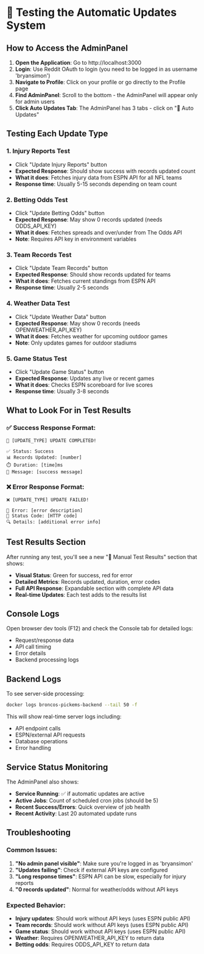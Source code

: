 # 🧪 Testing the Automatic Updates System

## How to Access the AdminPanel

1. **Open the Application**: Go to http://localhost:3000
2. **Login**: Use Reddit OAuth to login (you need to be logged in as username 'bryansimon')
3. **Navigate to Profile**: Click on your profile or go directly to the Profile page
4. **Find AdminPanel**: Scroll to the bottom - the AdminPanel will appear only for admin users
5. **Click Auto Updates Tab**: The AdminPanel has 3 tabs - click on "🤖 Auto Updates"

## Testing Each Update Type

### 1. Injury Reports Test
- Click "Update Injury Reports" button
- **Expected Response**: Should show success with records updated count
- **What it does**: Fetches injury data from ESPN API for all NFL teams
- **Response time**: Usually 5-15 seconds depending on team count

### 2. Betting Odds Test
- Click "Update Betting Odds" button  
- **Expected Response**: May show 0 records updated (needs ODDS_API_KEY)
- **What it does**: Fetches spreads and over/under from The Odds API
- **Note**: Requires API key in environment variables

### 3. Team Records Test
- Click "Update Team Records" button
- **Expected Response**: Should show records updated for teams
- **What it does**: Fetches current standings from ESPN API
- **Response time**: Usually 2-5 seconds

### 4. Weather Data Test
- Click "Update Weather Data" button
- **Expected Response**: May show 0 records (needs OPENWEATHER_API_KEY)
- **What it does**: Fetches weather for upcoming outdoor games
- **Note**: Only updates games for outdoor stadiums

### 5. Game Status Test
- Click "Update Game Status" button
- **Expected Response**: Updates any live or recent games
- **What it does**: Checks ESPN scoreboard for live scores
- **Response time**: Usually 3-8 seconds

## What to Look For in Test Results

### ✅ Success Response Format:
```
🎯 [UPDATE_TYPE] UPDATE COMPLETED!

✅ Status: Success
📊 Records Updated: [number]
⏱️ Duration: [time]ms  
💬 Message: [success message]
```

### ❌ Error Response Format:
```
❌ [UPDATE_TYPE] UPDATE FAILED!

🚨 Error: [error description]
📱 Status Code: [HTTP code]
🔍 Details: [additional error info]
```

## Test Results Section

After running any test, you'll see a new "🧪 Manual Test Results" section that shows:
- **Visual Status**: Green for success, red for error
- **Detailed Metrics**: Records updated, duration, error codes
- **Full API Response**: Expandable section with complete API data
- **Real-time Updates**: Each test adds to the results list

## Console Logs

Open browser dev tools (F12) and check the Console tab for detailed logs:
- Request/response data
- API call timing
- Error details
- Backend processing logs

## Backend Logs

To see server-side processing:
```bash
docker logs broncos-pickems-backend --tail 50 -f
```

This will show real-time server logs including:
- API endpoint calls
- ESPN/external API requests
- Database operations
- Error handling

## Service Status Monitoring

The AdminPanel also shows:
- **Service Running**: ✅ if automatic updates are active
- **Active Jobs**: Count of scheduled cron jobs (should be 5)
- **Recent Success/Errors**: Quick overview of job health
- **Recent Activity**: Last 20 automated update runs

## Troubleshooting

### Common Issues:
1. **"No admin panel visible"**: Make sure you're logged in as 'bryansimon'
2. **"Updates failing"**: Check if external API keys are configured
3. **"Long response times"**: ESPN API can be slow, especially for injury reports
4. **"0 records updated"**: Normal for weather/odds without API keys

### Expected Behavior:
- **Injury updates**: Should work without API keys (uses ESPN public API)
- **Team records**: Should work without API keys (uses ESPN public API)  
- **Game status**: Should work without API keys (uses ESPN public API)
- **Weather**: Requires OPENWEATHER_API_KEY to return data
- **Betting odds**: Requires ODDS_API_KEY to return data